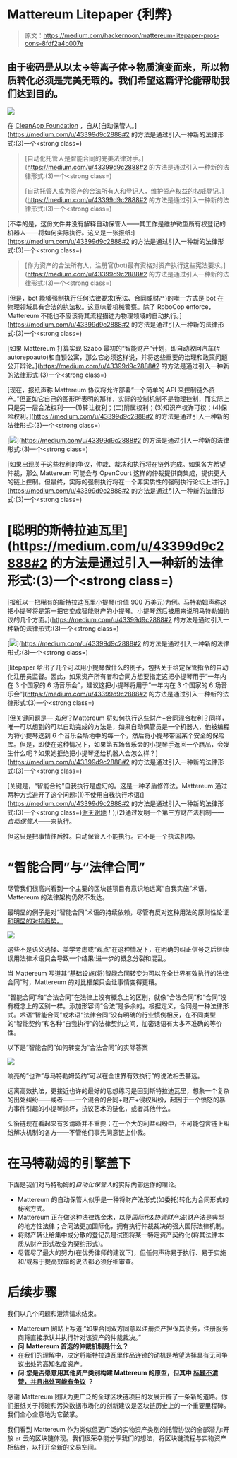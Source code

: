 # Mattereum Litepaper {利弊}

> 原文：<https://medium.com/hackernoon/mattereum-litepaper-pros-cons-8fdf2a4b007e>

## 由于密码是从以太→等离子体→物质演变而来，所以物质转化必须是完美无瑕的。我们希望这篇评论能帮助我们达到目的。

![](img/e694ba3d15d4b8aaad5b0fd28973aa58.png)

在 [CleanApp Foundation](http://cleanapp.io) ，自从[自动保管人。](https://medium.com/u/43399d9c2888#2 的方法是通过引入一种新的法律形式:(3)一个<strong class=)

> [自动化托管人是智能合同的完美法律对手。](https://medium.com/u/43399d9c2888#2 的方法是通过引入一种新的法律形式:(3)一个<strong class=)
> 
> [自动托管人成为资产的合法所有人和登记人，维护资产权益的权威登记。](https://medium.com/u/43399d9c2888#2 的方法是通过引入一种新的法律形式:(3)一个<strong class=)

[不幸的是，这份文件并没有解释自动保管人——其工作是维护微型所有权登记的机器人——将如何实际执行。这又是一张报纸:](https://medium.com/u/43399d9c2888#2 的方法是通过引入一种新的法律形式:(3)一个<strong class=)

> [作为资产的合法所有人，注册官(bot)最有资格对资产执行这些宪法要求。](https://medium.com/u/43399d9c2888#2 的方法是通过引入一种新的法律形式:(3)一个<strong class=)

[但是，bot 能够强制执行任何法律要求(宪法、合同或财产)的唯一方式是 bot 在物理领域具有合法的执法权。这意味着机械警察。除了 RoboCop enforce，Mattereum 不能也不应该将其流程描述为物理领域的自动执行。](https://medium.com/u/43399d9c2888#2 的方法是通过引入一种新的法律形式:(3)一个<strong class=)

[如果 Mattereum 打算实现 Szabo 最初的“智能财产”计划，即自动收回汽车(# autorepoauto)和自锁公寓，那么它必须这样说，并将这些重要的治理和政策问题公开辩论。](https://medium.com/u/43399d9c2888#2 的方法是通过引入一种新的法律形式:(3)一个<strong class=)

[现在，报纸声称 Mattereum 协议将允许部署“一个简单的 API 来控制链外资产。”但正如它自己的图形所表明的那样，实际的控制机制不是物理控制，而实际上只是另一层合法权利——(1)转让权利；(二)附属权利；(3)知识产权许可权；(4)保险权利。](https://medium.com/u/43399d9c2888#2 的方法是通过引入一种新的法律形式:(3)一个<strong class=)

[![](img/15a0fad14d545bdcb528d09b83b75859.png)](https://medium.com/u/43399d9c2888#2 的方法是通过引入一种新的法律形式:(3)一个<strong class=)

[如果出现关于这些权利的争议，仲裁、裁决和执行将在链外完成。如果各方希望仲裁，那么 Mattereum 可能会与 OpenCourt 这样的仲裁提供商集成，提供更大的链上控制。但最终，实际的强制执行将在一个非实质性的强制执行论坛上进行。](https://medium.com/u/43399d9c2888#2 的方法是通过引入一种新的法律形式:(3)一个<strong class=)

# [聪明的斯特拉迪瓦里](https://medium.com/u/43399d9c2888#2 的方法是通过引入一种新的法律形式:(3)一个<strong class=)

[报纸以一把稀有的斯特拉迪瓦里小提琴(价值 900 万美元)为例。马特勒姆声称这把小提琴将是第一把它变成智能财产的小提琴。小提琴然后被用来说明马特勒姆协议的几个方面。](https://medium.com/u/43399d9c2888#2 的方法是通过引入一种新的法律形式:(3)一个<strong class=)

[![](img/740def382f358bda79ae05b064af385f.png)](https://medium.com/u/43399d9c2888#2 的方法是通过引入一种新的法律形式:(3)一个<strong class=)

[litepaper 给出了几个可以用小提琴做什么的例子，包括关于给定保管指令的自动化注册员监督。因此，如果资产所有者和合同方想要指定这把小提琴用于“一年内在 3 个国家的 6 场音乐会”，建议这把小提琴将用于“一年内在 3 个国家的 6 场音乐会”](https://medium.com/u/43399d9c2888#2 的方法是通过引入一种新的法律形式:(3)一个<strong class=)

[但关键问题是— *如何*？Mattereum 将如何执行这些财产+合同混合权利？同样，唯一可以想到的可以自动完成的方法是，如果自动保管员是一个机器人，他被编程为将小提琴送到 6 个音乐会场地中的每一个，然后将小提琴带回某个安全的保险库。但是，即使在这种情况下，如果第五场音乐会的小提琴手返回一个赝品，会发生什么呢？如果她拒绝把小提琴还给机器人会怎么样？](https://medium.com/u/43399d9c2888#2 的方法是通过引入一种新的法律形式:(3)一个<strong class=)

[关键是，“智能合约”自我执行是虚幻的。这是一种矛盾修饰法。Mattereum 通过两种方式避开了这个问题:(1)不使用自我执行术语(](https://medium.com/u/43399d9c2888#2 的方法是通过引入一种新的法律形式:(3)一个<strong class=)[谢天谢地](/cryptolawreview/whys-szabo-afraid-of-smart-contract-critiques-669ef9e63fc0)！);(2)通过发明一个第三方财产法机制——*自动保管人*——来执行。

但这只是把事情往后推。自动保管人不能执行。它不是一个执法机构。

# “智能合同”与“法律合同”

尽管我们很高兴看到一个主要的区块链项目有意识地远离“自我实施”术语，Mattereum 的法律架构仍然不发达。

最明显的例子是对“智能合同”术语的持续依赖，尽管有反对这种用法的原则性论证[和明显的对抗趋势。](/cryptolawreview/against-smart-contracts-4a1f43133215)

![](img/fbfb73d33d91736e833b00523a5e23ce.png)

这些不是语义选择、美学考虑或“观点”在这种情况下，在明确的纠正信号之后继续误用法律术语只会导致一个结果:进一步的概念分裂和混乱。

当 Mattereum 写道其“基础设施(将)智能合同转变为可以在全世界有效执行的法律合同”时，Mattereum 的对比框架只会让事情变得更糟。

“智能合同”和“合法合同”在法律上没有概念上的区别，就像“合法合同”和“合同”没有概念上的区别一样。添加形容词“合法”是多余的。根据定义，合同是一种法律形式。术语“智能合同”或术语“法律合同”没有明确的行业惯例相反，在不同类型的“智能契约”和各种“自我执行”的法律契约之间，加密话语有太多不准确的等价性。

以下是“智能合同”如何转变为“合法合同”的实际答案

![](img/fc1e7eaf2fe7372069a0330b9726f4d5.png)

响亮的“也许”与马特勒姆契约“可以在全世界有效执行”的说法相去甚远。

远离高效执法，更接近也许的最好的思想练习是回到斯特拉迪瓦里，想象一个复杂的出处纠纷——或者——一个混合的合同+财产+侵权纠纷，起因于一个愤怒的暴力事件引起的小提琴损坏，抗议艺术的链化，或者其他什么。

头衔链现在看起来有多清晰并不重要；在一个大的利益纠纷中，不可能包含链上纠纷解决机制的各方——不管他们事先同意链上仲裁。

# 在马特勒姆的引擎盖下

下面是我们对马特勒姆的*自动化保管人*的实际内部运作的理论。

*   Mattereum 的自动保管人似乎是一种将财产法形式(如委托)转化为合同形式的秘密方式。
*   Mattereum 正在做这种法律炼金术，以便*国际化&协调财产法*(财产法是典型的地方性法律；合同法更加国际化，拥有执行仲裁裁决的强大国际法律机制。
*   将财产转让给集中或分散的登记员是试图将某一特定资产契约化(将其法律本质从财产形式改变为契约形式)。
*   尽管尽了最大的努力(在优秀律师的建议下)，但任何声称易于执行、易于实施和/或易于提高效率的说法都必须仔细审查。

# 后续步骤

我们以几个问题和澄清请求结束。

*   Mattereum 网站上写道:“如果合同双方同意以注册资产担保其债务，注册服务商将直接承认并执行针对该资产的仲裁裁决。”
*   **问:Mattereum 首选的仲裁机制是什么？**
*   在我们的理解中，决定将斯特拉迪瓦里作品连锁的动机是希望选择具有无可争议出处的高知名度资产。
*   **问:您是否愿意用其他资产类别构建 Mattereum 的原型，但其中** [**标题不清楚，并且出处可能有争议**](https://cleanapp.io/wp-content/uploads/CleanApp.pdf) **？**

感谢 Mattereum 团队为更广泛的全球区块链项目的发展开辟了一条新的道路。你们报纸关于将碳和污染数据市场化的创新建议是区块链历史上的一个重要里程碑。我们全心全意地为它鼓掌。

我们看到 Mattereum 作为类似但更广泛的实物资产类别的托管协议的全部潜力:开放 ar 云的区块链体现。我们很荣幸能分享我们的想法，将区块链流程与实物资产相结合，以打开全新的交易空间。